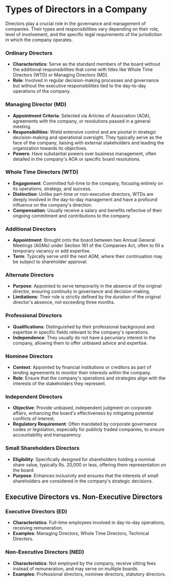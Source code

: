 # Types of Directors in a Company

Directors play a crucial role in the governance and management of companies. Their types and responsibilities vary depending on their role, level of involvement, and the specific legal requirements of the jurisdiction in which the company operates.

### Ordinary Directors

- **Characteristics**: Serve as the standard members of the board without the additional responsibilities that come with titles like Whole Time Directors (WTD) or Managing Directors (MD).
- **Role**: Involved in regular decision-making processes and governance but without the executive responsibilities tied to the day-to-day operations of the company.

### Managing Director (MD)

- **Appointment Criteria**: Selected via Articles of Association (AOA), agreements with the company, or resolutions passed in a general meeting.
- **Responsibilities**: Wield extensive control and are pivotal in strategic decision-making and operational oversight. They typically serve as the face of the company, liaising with external stakeholders and leading the organization towards its objectives.
- **Powers**: Have substantial powers over business management, often detailed in the company's AOA or specific board resolutions.

### Whole Time Directors (WTD)

- **Engagement**: Committed full-time to the company, focusing entirely on its operations, strategy, and success.
- **Distinction**: Unlike part-time or non-executive directors, WTDs are deeply involved in the day-to-day management and have a profound influence on the company's direction.
- **Compensation**: Usually receive a salary and benefits reflective of their ongoing commitment and contributions to the company.

### Additional Directors

- **Appointment**: Brought onto the board between two Annual General Meetings (AGMs) under Section 161 of the Companies Act, often to fill a temporary vacancy or add expertise.
- **Term**: Typically serve until the next AGM, where their continuation may be subject to shareholder approval.

### Alternate Directors

- **Purpose**: Appointed to serve temporarily in the absence of the original director, ensuring continuity in governance and decision-making.
- **Limitations**: Their role is strictly defined by the duration of the original director's absence, not exceeding three months.

### Professional Directors

- **Qualifications**: Distinguished by their professional background and expertise in specific fields relevant to the company's operations.
- **Independence**: They usually do not have a pecuniary interest in the company, allowing them to offer unbiased advice and expertise.

### Nominee Directors

- **Context**: Appointed by financial institutions or creditors as part of lending agreements to monitor their interests within the company.
- **Role**: Ensure that the company's operations and strategies align with the interests of the stakeholders they represent.

### Independent Directors

- **Objective**: Provide unbiased, independent judgment on corporate affairs, enhancing the board's effectiveness by mitigating potential conflicts of interest.
- **Regulatory Requirement**: Often mandated by corporate governance codes or legislation, especially for publicly traded companies, to ensure accountability and transparency.

### Small Shareholders Directors

- **Eligibility**: Specifically designed for shareholders holding a nominal share value, typically Rs. 20,000 or less, offering them representation on the board.
- **Purpose**: Enhances inclusivity and ensures that the interests of small shareholders are considered in the company's strategic decisions.


## Executive Directors vs. Non-Executive Directors

### Executive Directors (ED)

- **Characteristics**: Full-time employees involved in day-to-day operations, receiving remuneration.
- **Examples**: Managing Directors, Whole Time Directors, Technical Directors.

### Non-Executive Directors (NED)

- **Characteristics**: Not employed by the company, receive sitting fees instead of remuneration, and may serve on multiple boards.
- **Examples**: Professional directors, nominee directors, statutory directors.

